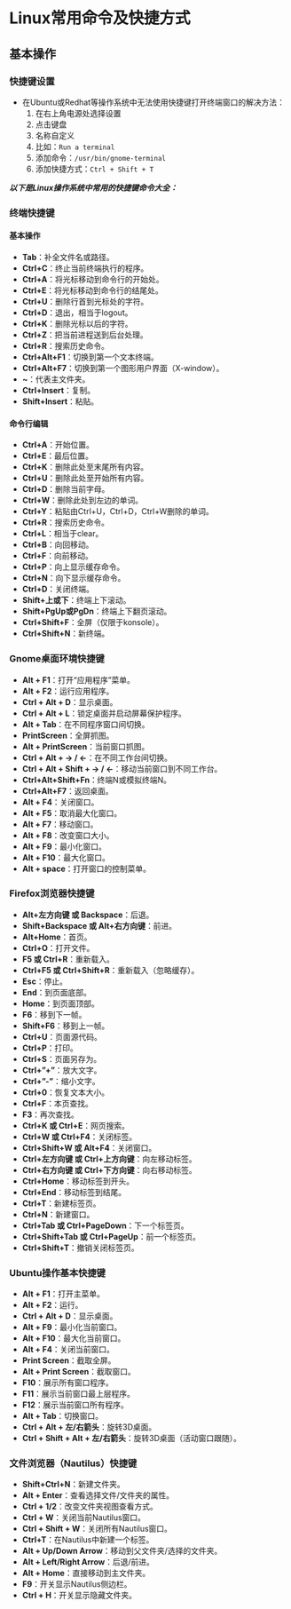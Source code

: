# Linux常用命令及快捷方式

## 基本操作

### 快捷键设置

- 在Ubuntu或Redhat等操作系统中无法使用快捷键打开终端窗口的解决方法：
  1. 在右上角电源处选择设置
  2. 点击键盘
  3. 名称自定义
  4. 比如：`Run a terminal`
  5. 添加命令：`/usr/bin/gnome-terminal`
  6. 添加快捷方式：`Ctrl + Shift + T`

***以下是Linux操作系统中常用的快捷键命令大全：***

### 终端快捷键

#### 基本操作
- **Tab**：补全文件名或路径。
- **Ctrl+C**：终止当前终端执行的程序。
- **Ctrl+A**：将光标移动到命令行的开始处。
- **Ctrl+E**：将光标移动到命令行的结尾处。
- **Ctrl+U**：删除行首到光标处的字符。
- **Ctrl+D**：退出，相当于logout。
- **Ctrl+K**：删除光标以后的字符。
- **Ctrl+Z**：把当前进程送到后台处理。
- **Ctrl+R**：搜索历史命令。
- **Ctrl+Alt+F1**：切换到第一个文本终端。
- **Ctrl+Alt+F7**：切换到第一个图形用户界面（X-window）。
- **~**：代表主文件夹。
- **Ctrl+Insert**：复制。
- **Shift+Insert**：粘贴。

#### 命令行编辑
- **Ctrl+A**：开始位置。
- **Ctrl+E**：最后位置。
- **Ctrl+K**：删除此处至末尾所有内容。
- **Ctrl+U**：删除此处至开始所有内容。
- **Ctrl+D**：删除当前字母。
- **Ctrl+W**：删除此处到左边的单词。
- **Ctrl+Y**：粘贴由Ctrl+U，Ctrl+D，Ctrl+W删除的单词。
- **Ctrl+R**：搜索历史命令。
- **Ctrl+L**：相当于clear。
- **Ctrl+B**：向回移动。
- **Ctrl+F**：向前移动。
- **Ctrl+P**：向上显示缓存命令。
- **Ctrl+N**：向下显示缓存命令。
- **Ctrl+D**：关闭终端。
- **Shift+上或下**：终端上下滚动。
- **Shift+PgUp或PgDn**：终端上下翻页滚动。
- **Ctrl+Shift+F**：全屏（仅限于konsole）。
- **Ctrl+Shift+N**：新终端。

### Gnome桌面环境快捷键

- **Alt + F1**：打开“应用程序”菜单。
- **Alt + F2**：运行应用程序。
- **Ctrl + Alt + D**：显示桌面。
- **Ctrl + Alt + L**：锁定桌面并启动屏幕保护程序。
- **Alt + Tab**：在不同程序窗口间切换。
- **PrintScreen**：全屏抓图。
- **Alt + PrintScreen**：当前窗口抓图。
- **Ctrl + Alt + → / ←**：在不同工作台间切换。
- **Ctrl + Alt + Shift + → / ←**：移动当前窗口到不同工作台。
- **Ctrl+Alt+Shift+Fn**：终端N或模拟终端N。
- **Ctrl+Alt+F7**：返回桌面。
- **Alt + F4**：关闭窗口。
- **Alt + F5**：取消最大化窗口。
- **Alt + F7**：移动窗口。
- **Alt + F8**：改变窗口大小。
- **Alt + F9**：最小化窗口。
- **Alt + F10**：最大化窗口。
- **Alt + space**：打开窗口的控制菜单。

### Firefox浏览器快捷键

- **Alt+左方向键 或 Backspace**：后退。
- **Shift+Backspace 或 Alt+右方向键**：前进。
- **Alt+Home**：首页。
- **Ctrl+O**：打开文件。
- **F5 或 Ctrl+R**：重新载入。
- **Ctrl+F5 或 Ctrl+Shift+R**：重新载入（忽略缓存）。
- **Esc**：停止。
- **End**：到页面底部。
- **Home**：到页面顶部。
- **F6**：移到下一帧。
- **Shift+F6**：移到上一帧。
- **Ctrl+U**：页面源代码。
- **Ctrl+P**：打印。
- **Ctrl+S**：页面另存为。
- **Ctrl+”+”**：放大文字。
- **Ctrl+”-”**：缩小文字。
- **Ctrl+0**：恢复文本大小。
- **Ctrl+F**：本页查找。
- **F3**：再次查找。
- **Ctrl+K 或 Ctrl+E**：网页搜索。
- **Ctrl+W 或 Ctrl+F4**：关闭标签。
- **Ctrl+Shift+W 或 Alt+F4**：关闭窗口。
- **Ctrl+左方向键 或 Ctrl+上方向键**：向左移动标签。
- **Ctrl+右方向键 或 Ctrl+下方向键**：向右移动标签。
- **Ctrl+Home**：移动标签到开头。
- **Ctrl+End**：移动标签到结尾。
- **Ctrl+T**：新建标签页。
- **Ctrl+N**：新建窗口。
- **Ctrl+Tab 或 Ctrl+PageDown**：下一个标签页。
- **Ctrl+Shift+Tab 或 Ctrl+PageUp**：前一个标签页。
- **Ctrl+Shift+T**：撤销关闭标签页。

### Ubuntu操作基本快捷键

- **Alt + F1**：打开主菜单。
- **Alt + F2**：运行。
- **Ctrl + Alt + D**：显示桌面。
- **Alt + F9**：最小化当前窗口。
- **Alt + F10**：最大化当前窗口。
- **Alt + F4**：关闭当前窗口。
- **Print Screen**：截取全屏。
- **Alt + Print Screen**：截取窗口。
- **F10**：展示所有窗口程序。
- **F11**：展示当前窗口最上层程序。
- **F12**：展示当前窗口所有程序。
- **Alt + Tab**：切换窗口。
- **Ctrl + Alt + 左/右箭头**：旋转3D桌面。
- **Ctrl + Shift + Alt + 左/右箭头**：旋转3D桌面（活动窗口跟随）。

### 文件浏览器（Nautilus）快捷键

- **Shift+Ctrl+N**：新建文件夹。
- **Alt + Enter**：查看选择文件/文件夹的属性。
- **Ctrl + 1/2**：改变文件夹视图查看方式。
- **Ctrl + W**：关闭当前Nautilus窗口。
- **Ctrl + Shift + W**：关闭所有Nautilus窗口。
- **Ctrl+T**：在Nautilus中新建一个标签。
- **Alt + Up/Down Arrow**：移动到父文件夹/选择的文件夹。
- **Alt + Left/Right Arrow**：后退/前进。
- **Alt + Home**：直接移动到主文件夹。
- **F9**：开关显示Nautilus侧边栏。
- **Ctrl + H**：开关显示隐藏文件夹。

